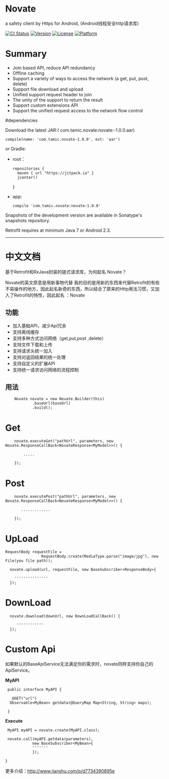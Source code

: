 # Novate
   a  safety client by Https for Android,  (Android线程安全http请求库)
   
[![CI Status](http://img.shields.io/travis/NeglectedByBoss/Novate.svg?style=flat)](https://travis-ci.org/NeglectedByBoss/Novate)
[![Version](https://img.shields.io/cocoapods/v/Novate.svg?style=flat)](http://cocoapods.org/pods/Novate)
[![License](https://img.shields.io/cocoapods/l/Novate.svg?style=flat)](http://cocoapods.org/pods/Novate)
[![Platform](https://img.shields.io/cocoapods/p/Novate.svg?style=flat)](http://cocoapods.org/pods/Novate)

# Summary


- Join based API, reduce API redundancy
- Offline caching
- Support a variety of ways to access the network (a get, put, post, delete)
- Support file download and upload
- Unified support request header to join
- The unity of the support to return the result
- Support custom extensions API
- Support the unified request access to the network flow control



#dependencies

Download the latest JAR:( com.tamic.novate:novate:-1.0.0.aar)

    compile(name: 'com.tamic.novate-1.0.0', ext: 'aar')

or Gradle:
   
- root：
     
      repositories {
        maven { url "https://jitpack.io" }
        jcenter()
     }
    
- app:
     
      compile 'com.tamic.novate:novate:1.0.0'
  
Snapshots of the development version are available in Sonatype's snapshots repository.

Retrofit requires at minimum Java 7 or Android 2.3.


--------------------------


# 中文文档

  基于Retrofit和RxJava封装的链式请求库，为何起名 Novate？
  
  Novate的英文原意是用新事物代替
  我的目的是用新的东西来代替Retrofit的有些不易操作的地方，因此起名新奇的东西，所以结合了原来的Http用法习惯，又加入了Retrofit的特性，因此起名 ：Novate

功能
----
 
   - 加入基础API，减少Api冗余
   - 支持离线缓存
   - 支持多种方式访问网络（get,put,post ,delete）
   - 支持文件下载和上传
   - 支持请求头统一加入
   - 支持对返回结果的统一处理
   - 支持自定义的扩展API
   - 支持统一请求访问网络的流程控制
   
   
用法
----

        Novate novate = new Novate.Builder(this)
                .baseUrl(baseUrl)
                .build();
                
       
# Get
        
        novate.executeGet("pathUrl", parameters, new Novate.ResponseCallBack<NovateResponse<MyModel>>() {
        
            .....
        
        });
        
        
# Post        
        
        
        novate.executePost("pathUrl", parameters, new Novate.ResponseCallBack<NovateResponse<MyModel>>() {
        
           .............
        
        });
        
# UpLoad

    RequestBody requestFile =
                    RequestBody.create(MediaType.parse("image/jpg"), new File(you file path));

      novate.upload(url, requestFile, new BaseSubscriber<ResponseBody>{
      
        '''''''''''''''
      });

  
# DownLoad   
     
   
      novate.download(downUrl, new DownLoadCallBack() {
      
         ''''''''''''
      });
   
   
# Custom Api 


如果默认的BaseApiService无法满足你的需求时，novate同样支持你自己的ApiService。

 **MyAPI**
    
       
     public interface MyAPI {

       @GET("url")
      Observable<MyBean> getdata(@QueryMap Map<String, String> maps);
   
     }
     
 **Execute**

     MyAPI myAPI = novate.create(MyAPI.class);

     novate.call(myAPI.getdata(parameters),
                new BaseSubscriber<MyBean>{
                '''''''
                });

    }
   
更多介绍：http://www.jianshu.com/p/d7734390895e
